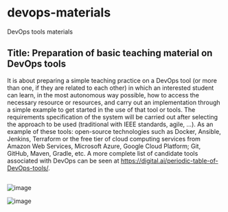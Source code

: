 # devops-materials
DevOps tools materials

## Title: Preparation of basic teaching material on DevOps tools

It is about preparing a simple teaching practice on a DevOps tool (or more than one, if
they are related to each other) in which an interested student can learn, in the most
autonomous way possible, how to access the necessary resource or resources, and carry
out an implementation through a simple example to get started in the use of that tool or
tools. The requirements specification of the system will be carried out after selecting the
approach to be used (traditional with IEEE standards, agile, ...).
As an example of these tools: open-source technologies such as Docker, Ansible,
Jenkins, Terraform or the free tier of cloud computing services from Amazon Web
Services, Microsoft Azure, Google Cloud Platform; Git, GitHub, Maven, Gradle, etc. A
more complete list of candidate tools associated with DevOps can be seen at
https://digital.ai/periodic-table-of-DevOps-tools/.

## 

![image](https://user-images.githubusercontent.com/22726230/145113881-2bfd56aa-27ff-4e8a-8164-405538ad7bfa.png)


![image](https://user-images.githubusercontent.com/22726230/145113931-9ac5c33e-6830-42c7-9010-73ce6b3144df.png)
